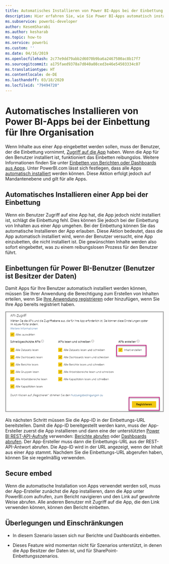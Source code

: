 ```yaml
---
title: Automatisches Installieren von Power BI-Apps bei der Einbettung für Ihre Organisation
description: Hier erfahren Sie, wie Sie Power BI-Apps automatisch installieren, wenn Sie für Ihre Organisation Einbettungen vornehmen.
ms.subservice: powerbi-developer
author: KesemSharabi
ms.author: kesharab
ms.topic: how-to
ms.service: powerbi
ms.custom: ''
ms.date: 04/16/2019
ms.openlocfilehash: 2c77e9dd79abb2d6070b9ba6a2467500ac8b17f7
ms.sourcegitcommit: a175faed9378a7d040a08ced3e46e54503334c07
ms.translationtype: HT
ms.contentlocale: de-DE
ms.lasthandoff: 03/18/2020
ms.locfileid: "79494720"
---
```

# <a name="auto-install-power-bi-apps-when-embedding-for-your-organization"></a>Automatisches Installieren von Power BI-Apps bei der Einbettung für Ihre Organisation

Wenn Inhalte aus einer App eingebettet werden sollen, muss der Benutzer, der die Einbettung vornimmt, [Zugriff auf die App](../../service-create-distribute-apps.md) haben. Wenn die App für den Benutzer installiert ist, funktioniert das Einbetten reibungslos. Weitere Informationen finden Sie unter [Einbetten von Berichten oder Dashboards aus Apps](embed-from-apps.md). Unter PowerBI.com lässt sich festlegen, dass alle Apps [automatisch installiert](https://powerbi.microsoft.com/blog/automatically-install-apps/) werden können. Diese Aktion erfolgt jedoch auf Mandantenebene und gilt für alle Apps.

## <a name="auto-install-app-on-embedding"></a>Automatisches Installieren einer App bei der Einbettung

Wenn ein Benutzer Zugriff auf eine App hat, die App jedoch nicht installiert ist, schlägt die Einbettung fehl. Dies können Sie jedoch bei der Einbettung von Inhalten aus einer App umgehen. Bei der Einbettung können Sie das automatische Installieren der App erlauben. Diese Aktion bedeutet, dass die App automatisch installiert wird, wenn der Benutzer versucht, eine App einzubetten, die nicht installiert ist. Die gewünschten Inhalte werden also sofort eingebettet, was zu einem reibungslosen Prozess für den Benutzer führt.

## <a name="embed-for-power-bi-users-user-owns-data"></a>Einbettungen für Power BI-Benutzer (Benutzer ist Besitzer der Daten)

Damit Apps für Ihre Benutzer automatisch installiert werden können, müssen Sie Ihrer Anwendung die Berechtigung zum Erstellen von Inhalten erteilen, wenn Sie [Ihre Anwendung registrieren](register-app.md#register-with-the-power-bi-application-registration-tool) oder hinzufügen, wenn Sie Ihre App bereits registriert haben.

![Registrieren einer App mit der Berechtigung zum Erstellen von Inhalten](media/embed-auto-install-app/register-app-create-content.png)

Als nächsten Schritt müssen Sie die App-ID in der Einbettungs-URL bereitstellen. Damit die App-ID bereitgestellt werden kann, muss der App-Ersteller zuerst die App installieren und dann eine der unterstützten [Power BI REST-API-Aufrufe](https://docs.microsoft.com/rest/api/power-bi/) verwenden: [Berichte abrufen](https://docs.microsoft.com/rest/api/power-bi/reports/getreports) oder [Dashboards abrufen](https://docs.microsoft.com/rest/api/power-bi/dashboards/getdashboards). Der App-Ersteller muss dann die Einbettungs-URL aus der REST-API-Antwort abrufen. Die App-ID wird in der URL angezeigt, wenn der Inhalt aus einer App stammt.  Nachdem Sie die Einbettungs-URL abgerufen haben, können Sie sie regelmäßig verwenden.

## <a name="secure-embed"></a>Secure embed

Wenn die automatische Installation von Apps verwendet werden soll, muss der App-Ersteller zunächst die App installieren, dann die App unter PowerBI.com aufrufen, zum Bericht navigieren und den Link auf gewohnte Weise abrufen. Alle anderen Benutzer mit Zugriff auf die App, die den Link verwenden können, können den Bericht einbetten.

## <a name="considerations-and-limitations"></a>Überlegungen und Einschränkungen

* In diesem Szenario lassen sich nur Berichte und Dashboards einbetten.

* Dieses Feature wird momentan nicht für Szenarios unterstützt, in denen die App Besitzer der Daten ist, und für SharePoint-Einbettungsszenarios.